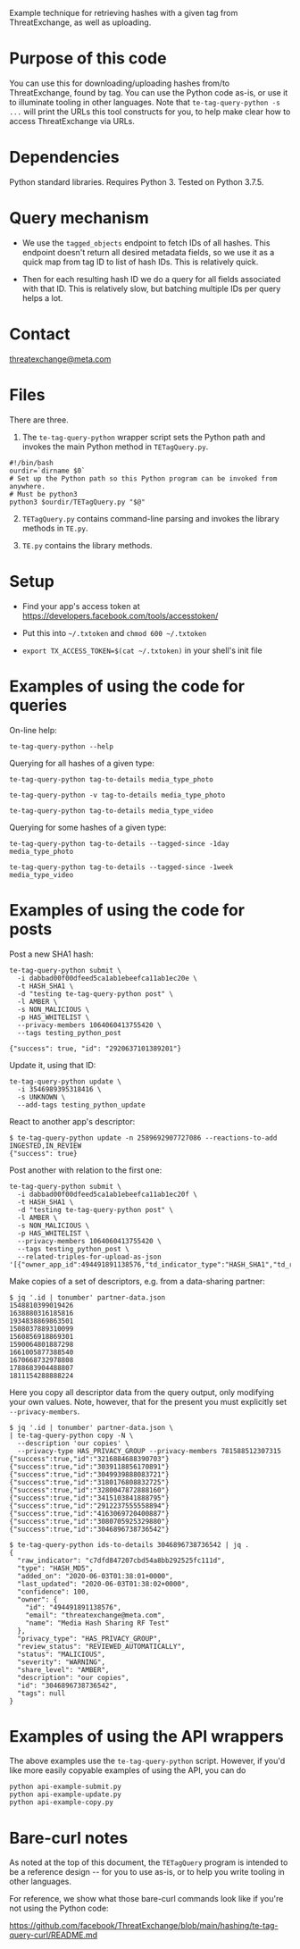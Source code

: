 Example technique for retrieving hashes with a given tag from ThreatExchange, as well as uploading.

# Purpose of this code

You can use this for downloading/uploading hashes from/to ThreatExchange, found by tag. You can use the Python code as-is, or use it to illuminate tooling in other languages. Note that `te-tag-query-python -s ...` will print the URLs this tool constructs for you, to help make clear how to access ThreatExchange via URLs.

# Dependencies

Python standard libraries. Requires Python 3. Tested on Python 3.7.5.

# Query mechanism

* We use the `tagged_objects` endpoint to fetch IDs of all hashes. This
endpoint doesn't return all desired metadata fields, so we use it as a quick
map from tag ID to list of hash IDs. This is relatively quick.

* Then for each resulting hash ID we do a query for all fields associated with
that ID. This is relatively slow, but batching multiple IDs per query helps a
lot.

# Contact

threatexchange@meta.com

# Files

There are three.

1. The `te-tag-query-python` wrapper script sets the Python path and invokes the main Python method in `TETagQuery.py`.

```
#!/bin/bash
ourdir=`dirname $0`
# Set up the Python path so this Python program can be invoked from anywhere.
# Must be python3
python3 $ourdir/TETagQuery.py "$@"
```

2. `TETagQuery.py` contains command-line parsing and invokes the library methods in `TE.py`.

3. `TE.py` contains the library methods.

# Setup

* Find your app's access token at https://developers.facebook.com/tools/accesstoken/

* Put this into `~/.txtoken` and `chmod 600 ~/.txtoken`

* `export TX_ACCESS_TOKEN=$(cat ~/.txtoken)` in your shell's init file

# Examples of using the code for queries

On-line help:
```
te-tag-query-python --help
```

Querying for all hashes of a given type:
```
te-tag-query-python tag-to-details media_type_photo

te-tag-query-python -v tag-to-details media_type_photo

te-tag-query-python tag-to-details media_type_video
```

Querying for some hashes of a given type:
```
te-tag-query-python tag-to-details --tagged-since -1day media_type_photo

te-tag-query-python tag-to-details --tagged-since -1week media_type_video
```

# Examples of using the code for posts

Post a new SHA1 hash:

```
te-tag-query-python submit \
  -i dabbad00f00dfeed5ca1ab1ebeefca11ab1ec20e \
  -t HASH_SHA1 \
  -d "testing te-tag-query-python post" \
  -l AMBER \
  -s NON_MALICIOUS \
  -p HAS_WHITELIST \
  --privacy-members 1064060413755420 \
  --tags testing_python_post

{"success": true, "id": "2920637101389201"}
```

Update it, using that ID:

```
te-tag-query-python update \
  -i 3546989395318416 \
  -s UNKNOWN \
  --add-tags testing_python_update
```

React to another app's descriptor:

```
$ te-tag-query-python update -n 2589692907727086 --reactions-to-add INGESTED,IN_REVIEW
{"success": true}
```

Post another with relation to the first one:

```
te-tag-query-python submit \
  -i dabbad00f00dfeed5ca1ab1ebeefca11ab1ec20f \
  -t HASH_SHA1 \
  -d "testing te-tag-query-python post" \
  -l AMBER \
  -s NON_MALICIOUS \
  -p HAS_WHITELIST \
  --privacy-members 1064060413755420 \
  --tags testing_python_post \
  --related-triples-for-upload-as-json '[{"owner_app_id":494491891138576,"td_indicator_type":"HASH_SHA1","td_raw_indicator":"dabbad00f00dfeed5ca1ab1ebeefca11ab1ec20e"}]'
```

Make copies of a set of descriptors, e.g. from a data-sharing partner:

```
$ jq '.id | tonumber' partner-data.json
1548810399019426
1638880316185816
1934838869863501
1508037889310099
1560856918869301
1590064801887298
1661005877388540
1670668732978808
1788683904488807
1811154288888224
```

Here you copy all descriptor data from the query output, only modifying your own values.
Note, however, that for the present you must explicitly set `--privacy-members`.

```
$ jq '.id | tonumber' partner-data.json \
| te-tag-query-python copy -N \
  --description 'our copies' \
  --privacy-type HAS_PRIVACY_GROUP --privacy-members 781588512307315
{"success":true,"id":"3216884688390703"}
{"success":true,"id":"3039118856170891"}
{"success":true,"id":"3049939888083721"}
{"success":true,"id":"3180176808832725"}
{"success":true,"id":"3280047872888160"}
{"success":true,"id":"3415103841888795"}
{"success":true,"id":"2912237555558894"}
{"success":true,"id":"4163069720400887"}
{"success":true,"id":"3080705925329880"}
{"success":true,"id":"3046896738736542"}
```

```
$ te-tag-query-python ids-to-details 3046896738736542 | jq .
{
  "raw_indicator": "c7dfd847207cbd54a8bb292525fc111d",
  "type": "HASH_MD5",
  "added_on": "2020-06-03T01:38:01+0000",
  "last_updated": "2020-06-03T01:38:02+0000",
  "confidence": 100,
  "owner": {
    "id": "494491891138576",
    "email": "threatexchange@meta.com",
    "name": "Media Hash Sharing RF Test"
  },
  "privacy_type": "HAS_PRIVACY_GROUP",
  "review_status": "REVIEWED_AUTOMATICALLY",
  "status": "MALICIOUS",
  "severity": "WARNING",
  "share_level": "AMBER",
  "description": "our copies",
  "id": "3046896738736542",
  "tags": null
}
```

# Examples of using the API wrappers

The above examples use the `te-tag-query-python` script. However, if you'd like more easily copyable examples of using the API, you can do

```
python api-example-submit.py
python api-example-update.py
python api-example-copy.py
```

# Bare-curl notes

As noted at the top of this document, the `TETagQuery` program is intended to be a reference design -- for you to use as-is, or to help you write tooling in other languages.

For reference, we show what those bare-curl commands look like if you're not using the Python code:

https://github.com/facebook/ThreatExchange/blob/main/hashing/te-tag-query-curl/README.md
